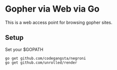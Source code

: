 # Gopher via Web via Go

This is a web access point for browsing gopher sites.

## Setup

Set your $GOPATH

    go get github.com/codegangsta/negroni
    go get github.com/unrolled/render
